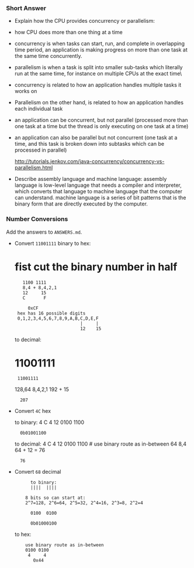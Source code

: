 ### Short Answer

- Explain how the CPU provides concurrency or parallelism:

* how CPU does more than one thing at a time
* concurrency is when tasks can start, run, and complete in overlapping time period, an application is making progress on more than one task at the same time concurrently.
* parallelism is when a task is split into smaller sub-tasks which literally run at the same time, for instance on multiple CPUs at the exact time\
* concurrency is related to how an application handles multiple tasks it works on
* Parallelism on the other hand, is related to how an application handles each individual task
* an application can be concurrent, but not parallel (processed more than one task at a time but the thread is only executing on one task at a time)
* an application can also be parallel but not concurrent (one task at a time, and this task is broken down into subtasks which can be processed in parallel)

  http://tutorials.jenkov.com/java-concurrency/concurrency-vs-parallelism.html

- Describe assembly language and machine language:
  assembly language is low-level language that needs a compiler and interpreter, which converts that language to machine language that the computer can understand. machine language is a series of bit patterns that is the binary form that are directly executed by the computer.

### Number Conversions

Add the answers to `ANSWERS.md`.

- Convert `11001111` binary to hex:

  # fist cut the binary number in half

         1100 1111
         8,4 + 8,4,2,1
         12     15
         C       F

           0xCF
       hex has 16 possible digits
       0,1,2,3,4,5,6,7,8,9,A,B,C,D,E,F
                               |     |
                               12    15

  to decimal:

  # 11001111

       11001111

  128,64 8,4,2,1
  192 + 15

        207

- Convert `4C` hex

  to binary:
  4 C
  4 12
  0100 1100

        0b01001100

  to decimal:
  4 C
  4 12
  0100 1100 # use binary route as in-between
  64 8,4
  64 + 12 = 76

        76

* Convert `68` decimal

            to binary:
            ||||  ||||

          8 bits so can start at:
          2^7=128, 2^6=64, 2^5=32, 2^4=16, 2^3=8, 2^2=4

            0100  0100

            0b01000100

  to hex:

          use binary route as in-between
          0100 0100
           4     4
             0x44
